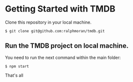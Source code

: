 # Getting Started with TMDB

Clone this repository in your local machine.

```
$ git clone git@github.com:ralphmoran/tmdb.git
```

## Run the TMDB project on local machine.

You need to run the next command within the main folder:

```
$ npm start
```

That's all
